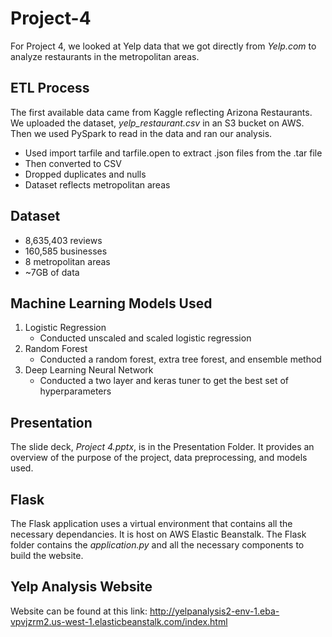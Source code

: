 # Project-4
For Project 4, we looked at Yelp data that we got directly from *Yelp.com* to analyze restaurants in the metropolitan areas.
## ETL Process
The first available data came from Kaggle reflecting Arizona Restaurants. We uploaded the dataset, *yelp_restaurant.csv* in an S3 bucket on AWS. Then we used PySpark to read in the data and ran our analysis.
* Used import tarfile and tarfile.open to extract .json files from the .tar file
* Then converted to CSV
* Dropped duplicates and nulls
* Dataset reflects metropolitan areas 
## Dataset 
* 8,635,403 reviews
* 160,585 businesses
* 8 metropolitan areas
* ~7GB of data
## Machine Learning Models Used
1. Logistic Regression
    * Conducted unscaled and scaled logistic regression
2. Random Forest 
    * Conducted a random forest, extra tree forest, and ensemble method
3. Deep Learning Neural Network
    * Conducted a two layer and keras tuner to get the best set of hyperparameters
## Presentation
The slide deck, *Project 4.pptx*, is in the Presentation Folder. It provides an overview of the purpose of the project, data preprocessing, and models used.
## Flask
The Flask application uses a virtual environment that contains all the necessary dependancies. It is host on AWS Elastic Beanstalk.
The Flask folder contains the *application.py* and all the necessary components to build the website.
## Yelp Analysis Website
Website can be found at this link:
http://yelpanalysis2-env-1.eba-vpvjzrm2.us-west-1.elasticbeanstalk.com/index.html 